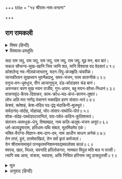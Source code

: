 +++
title = "१४ श्रीराम-नाम-वन्दना"

+++


## राग रामकली


<details><summary>विषय (हिन्दी)</summary>

(४६)
</details>

<details open><summary>विश्वास-प्रस्तुतिः</summary>

सदा राम जपु, राम जपु, राम जपु, राम जपु, राम जपु, मूढ़ मन, बार बारं।  
सकल सौभाग्य-सुख-खानि जिय जानि शठ, मानि विश्वास वद वेदसारं॥ १॥  
कोशलेन्द्र नव-नीलकंजाभतनु, मदन-रिपु-कंजहृदि-चंचरीकं।  
जानकीरवन सुखभवन भुवनैकप्रभु, समर-भंजन, परम कारुनीकं॥ २॥  
दनुज-वन-धूमधुज, पीन आजानुभुज, दंड-कोदंडवर चंड बानं।  
अरुनकर चरण मुख नयन राजीव, गुन-अयन, बहु मयन-शोभा-निधानं॥ ३॥  
वासनावृंद-कैरव-दिवाकर, काम-क्रोध-मद-कंज-कानन-तुषारं।  
लोभ अति मत्त नागेंद्र पंचाननं भक्तहित हरण संसार-भारं॥ ४॥  
केशवं, क्लेशहं, केश-वंदित पद-द्वंद्व मंदाकिनी-मूलभूतं।  
सर्वदानंद-संदोह, मोहापहं, घोर-संसार-पाथोधि-पोतं॥ ५॥  
शोक-संदेह-पाथोदपटलानिलं, पाप-पर्वत-कठिन-कुलिशरूपं।  
संतजन-कामधुक-धेनु, विश्रामप्रद, नाम कलि-कलुष-भंजन अनूपं॥ ६॥  
धर्म-कल्पद्रुमाराम, हरिधाम-पथि संबलं, मूलमिदमेव एकं।  
भक्ति-वैराग्य-विज्ञान-शम-दान-दम, नाम आधीन साधन अनेकं॥ ७॥  
तेन तप्तं, हुतं, दत्तमेवाखिलं, तेन सर्वं कृतं कर्मजालं।  
येन श्रीरामनामामृतं पानकृतमनिशमनवद्यमवलोक्य कालं॥ ८॥  
श्वपच, खल, भिल्ल, यवनादि हरिलोकगत, नामबल विपुल मति मल न परसी।  
त्यागि सब आस, संत्रास, भवपास, असि निसित हरिनाम जपु दासतुलसी॥ ९॥
</details>

<details><summary>मूल</summary>

सदा राम जपु, राम जपु, राम जपु, राम जपु, राम जपु, मूढ़ मन, बार बारं।  
सकल सौभाग्य-सुख-खानि जिय जानि शठ, मानि विश्वास वद वेदसारं॥ १॥  
कोशलेन्द्र नव-नीलकंजाभतनु, मदन-रिपु-कंजहृदि-चंचरीकं।  
जानकीरवन सुखभवन भुवनैकप्रभु, समर-भंजन, परम कारुनीकं॥ २॥  
दनुज-वन-धूमधुज, पीन आजानुभुज, दंड-कोदंडवर चंड बानं।  
अरुनकर चरण मुख नयन राजीव, गुन-अयन, बहु मयन-शोभा-निधानं॥ ३॥  
वासनावृंद-कैरव-दिवाकर, काम-क्रोध-मद-कंज-कानन-तुषारं।  
लोभ अति मत्त नागेंद्र पंचाननं भक्तहित हरण संसार-भारं॥ ४॥  
केशवं, क्लेशहं, केश-वंदित पद-द्वंद्व मंदाकिनी-मूलभूतं।  
सर्वदानंद-संदोह, मोहापहं, घोर-संसार-पाथोधि-पोतं॥ ५॥  
शोक-संदेह-पाथोदपटलानिलं, पाप-पर्वत-कठिन-कुलिशरूपं।  
संतजन-कामधुक-धेनु, विश्रामप्रद, नाम कलि-कलुष-भंजन अनूपं॥ ६॥  
धर्म-कल्पद्रुमाराम, हरिधाम-पथि संबलं, मूलमिदमेव एकं।  
भक्ति-वैराग्य-विज्ञान-शम-दान-दम, नाम आधीन साधन अनेकं॥ ७॥  
तेन तप्तं, हुतं, दत्तमेवाखिलं, तेन सर्वं कृतं कर्मजालं।  
येन श्रीरामनामामृतं पानकृतमनिशमनवद्यमवलोक्य कालं॥ ८॥  
श्वपच, खल, भिल्ल, यवनादि हरिलोकगत, नामबल विपुल मति मल न परसी।  
त्यागि सब आस, संत्रास, भवपास, असि निसित हरिनाम जपु दासतुलसी॥ ९॥
</details>

<details><summary>अनुवाद (हिन्दी)</summary>

भावार्थ—रे मूर्ख मन! सदा-सर्वदा बार-बार श्रीरामनामका ही जप कर; यह सम्पूर्ण सौभाग्य-सुखकी खानि है और यही वेदका निचोड़ है, ऐसा जीमें समझकर और पूर्ण विश्वास करके सदा श्रीरामनाम कहा कर॥ १॥ कोशलराज श्रीरामचन्द्रजीके शरीरकी कान्ति नवीन नील कमलके समान है; वे कामदेवको भस्म करनेवाले शिवजीके हृदयरूपी कमलमें रमनेवाले भ्रमर हैं। वे जानकी-रमण, सुखधाम, अखिल विश्वके एकमात्र प्रभु, समरमें दुष्टोंका नाश करनेवाले और परम दयालु हैं॥ २॥ वे दानवोंके वनके लिये अग्निके समान हैं। पुष्ट और घुटनोंतक लंबे भुजदण्डोंमें सुन्दर धनुष और प्रचण्ड बाण धारण किये हैं। उनके हाथ, चरण, मुख और नेत्र लाल कमलके समान कमनीय हैं। वे सद्गुणोंके स्थान और अनेक कामदेवोंकी सुन्दरताके भण्डार हैं॥ ३॥ विविध वासनारूपी कुमुदिनीका नाश करनेके लिये साक्षात् सूर्य और काम, क्रोध, मद आदि कमलोंके वनको नष्ट करनेके लिये तुषार (पाला) हैं; लोभरूपी अत्यन्त मतवाले गजराजके लिये वनराज सिंह और भक्तोंकी भलाईके लिये राक्षसोंको मारकर संसारका भार उतारनेवाले हैं॥ ४॥ जिनका नाम केशव है, जो क्लेशोंके नाश करनेवाले हैं, ब्रह्मा और शिवसे जिनके चरणयुगल वन्दित होते हैं—जो गंगाजीके उत्पत्तिस्थान हैं। सदा आनन्दके समूह, मोहके विनाशक और भयानक भव-सागरके पार जानेके लिये जहाज हैं॥ ५॥ श्रीरामजी शोक और संशयरूपी मेघोंके समूहको छिन्न-भिन्न करनेके लिये वायुरूप और पापरूपी कठिन पर्वतको तोड़नेके लिये वज्ररूप हैं। जिनका अनुपम नाम संतोंको कामधेनुके समान इच्छित फल देनेवाला तथा शान्तिदायक और कलियुगके भारी पापोंको नाश करनेमें सानी नहीं रखता॥ ६॥ यह श्रीरामनाम धर्मरूपी कल्पवृक्षका बगीचा, भगवान् के धाममें जानेवाले पथिकोंके लिये पाथेय तथा समस्त साधन और सिद्धियोंका मूल आधार है। भक्ति, वैराग्य, विज्ञान, शम, दम, दान आदि मोक्षके अनेक साधन—सभी इस रामनामके अधीन हैं॥ ७॥ जिसने इस कराल कलिकालको देखकर नित्य-निरन्तर श्रीरामनामरूपी निर्दोष अमृतका पान किया—उसने सारे तप कर लिये, सब यज्ञोंका अनुष्ठान कर लिया, सर्वस्व दान दे दिया और विधिके अनुसार सभी वैदिक कर्म कर लिये॥ ८॥ अनेक चाण्डाल, दुष्कर्मी, भील और यवनादि केवल रामनामके प्रचण्ड प्रतापसे श्रीहरिके परमधाममें पहुँच गये और उनकी बुद्धिको विकारोंने स्पर्श भी नहीं किया। हे तुलसीदास! सारी आशा और भयको छोड़कर संसाररूपी बन्धनको काटनेके लिये पैनी तलवारके समान श्रीराम-नामका सदा जप कर॥ ९॥
</details>
